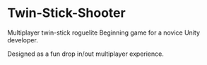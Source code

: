 # Twin-Stick-Shooter

Multiplayer twin-stick roguelite
Beginning game for a novice Unity developer.

Designed as a fun drop in/out multiplayer experience.
